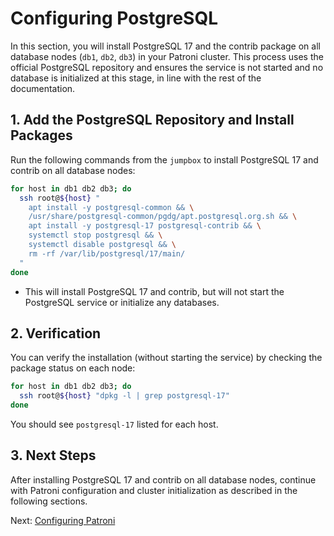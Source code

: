 # Configuring PostgreSQL

In this section, you will install PostgreSQL 17 and the contrib package on all database nodes (`db1`, `db2`, `db3`) in your Patroni cluster. This process uses the official PostgreSQL repository and ensures the service is not started and no database is initialized at this stage, in line with the rest of the documentation.

## 1. Add the PostgreSQL Repository and Install Packages

Run the following commands from the `jumpbox` to install PostgreSQL 17 and contrib on all database nodes:

```bash
for host in db1 db2 db3; do
  ssh root@${host} "
    apt install -y postgresql-common && \
    /usr/share/postgresql-common/pgdg/apt.postgresql.org.sh && \
    apt install -y postgresql-17 postgresql-contrib && \
    systemctl stop postgresql && \
    systemctl disable postgresql && \
    rm -rf /var/lib/postgresql/17/main/
  "
done
```

- This will install PostgreSQL 17 and contrib, but will not start the PostgreSQL service or initialize any databases.

## 2. Verification

You can verify the installation (without starting the service) by checking the package status on each node:

```bash
for host in db1 db2 db3; do
  ssh root@${host} "dpkg -l | grep postgresql-17"
done
```

You should see `postgresql-17` listed for each host.

## 3. Next Steps

After installing PostgreSQL 17 and contrib on all database nodes, continue with Patroni configuration and cluster initialization as described in the following sections.

Next: [Configuring Patroni](06-configuring-patroni.md)
